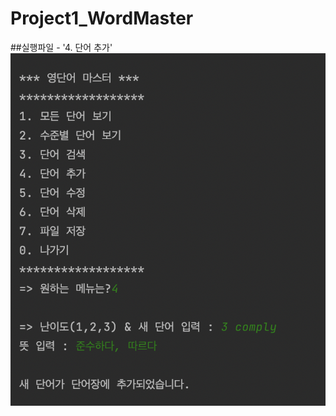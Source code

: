 # Project1_WordMaster

##실행파일 - '4. 단어 추가'
<img src = "https://github.com/cillahh/Project1_WordMaster/blob/main/단어%20추가.png?raw=true">
